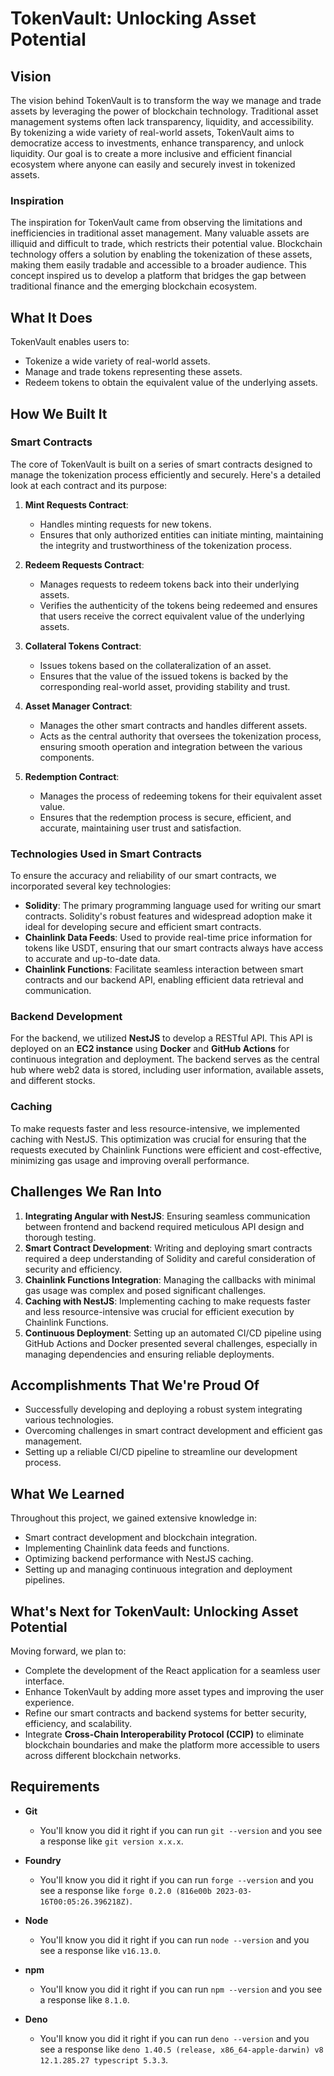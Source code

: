   # TokenVault: Unlocking Asset Potential

## Vision

The vision behind TokenVault is to transform the way we manage and trade assets by leveraging the power of blockchain technology. Traditional asset management systems often lack transparency, liquidity, and accessibility. By tokenizing a wide variety of real-world assets, TokenVault aims to democratize access to investments, enhance transparency, and unlock liquidity. Our goal is to create a more inclusive and efficient financial ecosystem where anyone can easily and securely invest in tokenized assets.

### Inspiration

The inspiration for TokenVault came from observing the limitations and inefficiencies in traditional asset management. Many valuable assets are illiquid and difficult to trade, which restricts their potential value. Blockchain technology offers a solution by enabling the tokenization of these assets, making them easily tradable and accessible to a broader audience. This concept inspired us to develop a platform that bridges the gap between traditional finance and the emerging blockchain ecosystem.

## What It Does

TokenVault enables users to:
- Tokenize a wide variety of real-world assets.
- Manage and trade tokens representing these assets.
- Redeem tokens to obtain the equivalent value of the underlying assets.

## How We Built It

### Smart Contracts

The core of TokenVault is built on a series of smart contracts designed to manage the tokenization process efficiently and securely. Here's a detailed look at each contract and its purpose:

1. **Mint Requests Contract**: 
   - Handles minting requests for new tokens.
   - Ensures that only authorized entities can initiate minting, maintaining the integrity and trustworthiness of the tokenization process.

2. **Redeem Requests Contract**: 
   - Manages requests to redeem tokens back into their underlying assets.
   - Verifies the authenticity of the tokens being redeemed and ensures that users receive the correct equivalent value of the underlying assets.

3. **Collateral Tokens Contract**: 
   - Issues tokens based on the collateralization of an asset.
   - Ensures that the value of the issued tokens is backed by the corresponding real-world asset, providing stability and trust.

4. **Asset Manager Contract**: 
   - Manages the other smart contracts and handles different assets.
   - Acts as the central authority that oversees the tokenization process, ensuring smooth operation and integration between the various components.

5. **Redemption Contract**: 
   - Manages the process of redeeming tokens for their equivalent asset value.
   - Ensures that the redemption process is secure, efficient, and accurate, maintaining user trust and satisfaction.

### Technologies Used in Smart Contracts

To ensure the accuracy and reliability of our smart contracts, we incorporated several key technologies:
- **Solidity**: The primary programming language used for writing our smart contracts. Solidity's robust features and widespread adoption make it ideal for developing secure and efficient smart contracts.
- **Chainlink Data Feeds**: Used to provide real-time price information for tokens like USDT, ensuring that our smart contracts always have access to accurate and up-to-date data.
- **Chainlink Functions**: Facilitate seamless interaction between smart contracts and our backend API, enabling efficient data retrieval and communication.

### Backend Development

For the backend, we utilized **NestJS** to develop a RESTful API. This API is deployed on an **EC2 instance** using **Docker** and **GitHub Actions** for continuous integration and deployment. The backend serves as the central hub where web2 data is stored, including user information, available assets, and different stocks.

### Caching

To make requests faster and less resource-intensive, we implemented caching with NestJS. This optimization was crucial for ensuring that the requests executed by Chainlink Functions were efficient and cost-effective, minimizing gas usage and improving overall performance.

## Challenges We Ran Into

1. **Integrating Angular with NestJS**: Ensuring seamless communication between frontend and backend required meticulous API design and thorough testing.
2. **Smart Contract Development**: Writing and deploying smart contracts required a deep understanding of Solidity and careful consideration of security and efficiency.
3. **Chainlink Functions Integration**: Managing the callbacks with minimal gas usage was complex and posed significant challenges.
4. **Caching with NestJS**: Implementing caching to make requests faster and less resource-intensive was crucial for efficient execution by Chainlink Functions.
5. **Continuous Deployment**: Setting up an automated CI/CD pipeline using GitHub Actions and Docker presented several challenges, especially in managing dependencies and ensuring reliable deployments.

## Accomplishments That We're Proud Of

- Successfully developing and deploying a robust system integrating various technologies.
- Overcoming challenges in smart contract development and efficient gas management.
- Setting up a reliable CI/CD pipeline to streamline our development process.

## What We Learned

Throughout this project, we gained extensive knowledge in:
- Smart contract development and blockchain integration.
- Implementing Chainlink data feeds and functions.
- Optimizing backend performance with NestJS caching.
- Setting up and managing continuous integration and deployment pipelines.

## What's Next for TokenVault: Unlocking Asset Potential

Moving forward, we plan to:
- Complete the development of the React application for a seamless user interface.
- Enhance TokenVault by adding more asset types and improving the user experience.
- Refine our smart contracts and backend systems for better security, efficiency, and scalability.
- Integrate **Cross-Chain Interoperability Protocol (CCIP)** to eliminate blockchain boundaries and make the platform more accessible to users across different blockchain networks.

## Requirements

- **Git**
  - You'll know you did it right if you can run `git --version` and you see a response like `git version x.x.x`.

- **Foundry**
  - You'll know you did it right if you can run `forge --version` and you see a response like `forge 0.2.0 (816e00b 2023-03-16T00:05:26.396218Z)`.

- **Node**
  - You'll know you did it right if you can run `node --version` and you see a response like `v16.13.0`.

- **npm**
  - You'll know you did it right if you can run `npm --version` and you see a response like `8.1.0`.

- **Deno**
  - You'll know you did it right if you can run `deno --version` and you see a response like `deno 1.40.5 (release, x86_64-apple-darwin) v8 12.1.285.27 typescript 5.3.3`.
